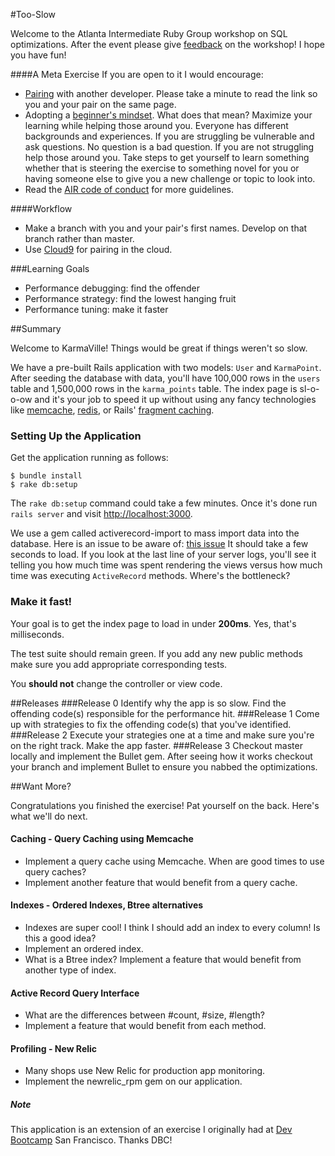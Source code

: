 #Too-Slow

Welcome to the Atlanta Intermediate Ruby Group workshop on SQL optimizations. After the event please give [feedback]() on the workshop! I hope you have fun!

####A Meta Exercise
If you are open to it I would encourage:

- [Pairing](http://anh.cs.luc.edu/170/Kindergarten.html) with another developer. Please take a minute to read the link so you and your pair on the same page.
- Adopting a [beginner's mindset](http://lifereimagined.aarp.org/stories/3251-Embracing-the-Beginner-s-Mindset). What does that mean? Maximize your learning while helping those around you. Everyone has different backgrounds and experiences. If you are struggling be vulnerable and ask questions. No question is a bad question. If you are not struggling help those around you. Take steps to get yourself to learn something whether that is steering the exercise to something novel for you or having someone else to give you a new challenge or topic to look into.
- Read the [AIR code of conduct](http://air-topics.herokuapp.com/) for more guidelines.

####Workflow

- Make a branch with you and your pair's first names. Develop on that branch rather than master.
- Use [Cloud9](https://c9.io/) for pairing in the cloud.

###Learning Goals
- Performance debugging: find the offender
- Performance strategy: find the lowest hanging fruit
- Performance tuning: make it faster

##Summary

Welcome to KarmaVille!  Things would be great if things weren't so slow.

We have a pre-built Rails application with two models: `User` and `KarmaPoint`.  After seeding the database with data, you'll have 100,000 rows in the `users` table and 1,500,000 rows in the `karma_points` table.  The index page is sl-o-o-ow and it's your job to speed it up without using any fancy technologies like [memcache](http://memcached.org/), [redis](http://redis.io/), or Rails' [fragment caching](http://guides.rubyonrails.org/caching_with_rails.html).

### Setting Up the Application

Get the application running as follows:

```text
$ bundle install
$ rake db:setup
```

The `rake db:setup` command could take a few minutes.  Once it's done run `rails server` and visit [http://localhost:3000](http://localhost:3000).

We use a gem called activerecord-import to mass import data into the database. Here is an issue to be aware of:  [this issue](https://github.com/zdennis/activerecord-import/wiki/Callbacks)
It should take a few seconds to load.  If you look at the last line of your server logs, you'll see it telling you how much time was spent rendering the views versus how much time was executing `ActiveRecord` methods.  Where's the bottleneck?

### Make it fast!

Your goal is to get the index page to load in under **200ms**.  Yes, that's milliseconds.

The test suite should remain green.  If you add any new public methods make sure you add appropriate corresponding tests.

You **should not** change the controller or view code.

##Releases
###Release 0
Identify why the app is so slow. Find the offending code(s) responsible for the
performance hit.
###Release 1
Come up with strategies to fix the offending code(s) that you've identified.
###Release 2
Execute your strategies one at a time and make sure you're on the right track.
Make the app faster.
###Release 3
Checkout master locally and implement the Bullet gem. After seeing how it works checkout your branch and implement Bullet to ensure you nabbed the optimizations.

##Want More?

Congratulations you finished the exercise! Pat yourself on the back. Here's what we'll do next.

#### Caching - Query Caching using Memcache
- Implement a query cache using Memcache. When are good times to use query caches?
- Implement another feature that would benefit from a query cache.

#### Indexes - Ordered Indexes, Btree alternatives
- Indexes are super cool! I think I should add an index to every column! Is this a good idea?
- Implement an ordered index.
- What is a Btree index? Implement a feature that would benefit from another type of index.

#### Active Record Query Interface
- What are the differences between #count, #size, #length?
- Implement a feature that would benefit from each method.

#### Profiling - New Relic
- Many shops use New Relic for production app monitoring.
- Implement the newrelic_rpm gem on our application.

##### Note

This application is an extension of an exercise I originally had at [Dev Bootcamp](http://devbootcamp.com/) San Francisco. Thanks DBC!
